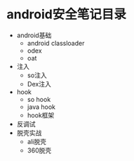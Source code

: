 # android安全笔记目录

- android基础
    - android classloader
    - odex
    - oat
- 注入
    - so注入
    - Dex注入
- hook
    - so hook
    - java hook
    - hook框架
- 反调试
- 脱壳实战
    - ali脱壳
    - 360脱壳